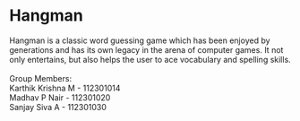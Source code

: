 # Hangman
Hangman is a classic word guessing game which has been enjoyed by generations and has its own legacy in the arena of computer games. It not only entertains, but also helps the user to ace vocabulary and spelling skills. 
<br>
<br>
Group Members:
<br>
Karthik Krishna M - 112301014
<br>
Madhav P Nair - 112301020
<br>
Sanjay Siva A - 112301030
